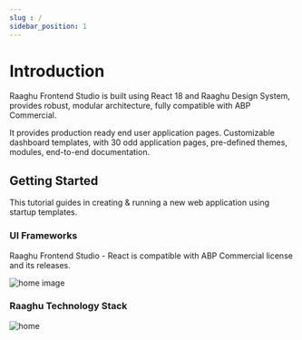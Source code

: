 ```yaml
---
slug : /
sidebar_position: 1
---
```


# Introduction

Raaghu Frontend Studio is built using React 18 and Raaghu Design System, provides robust, modular 
architecture, fully compatible with ABP Commercial.  

It provides production ready end user application pages. Customizable 
dashboard templates, with 30 odd application pages, pre-defined themes, 
modules, end-to-end documentation.  


## Getting Started

This tutorial guides in creating & running a new web application using startup templates. 


###  UI Frameworks

Raaghu Frontend Studio - React is compatible with ABP Commercial license and its releases. 

![home image](https://raaghustorageaccount.blob.core.windows.net/raaghu-docs/home-1.png)


### Raaghu Technology Stack 

![home](https://raaghustorageaccount.blob.core.windows.net/raaghu-docs/home-2.png)
